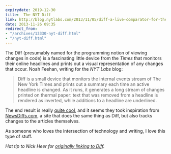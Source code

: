 ```yaml
---
expirydate: 2019-12-30
title:  The NYT Diff
link: http://blog.nytlabs.com/2013/11/05/diff-a-live-comparator-for-the-web/
date: 2013-11-26 09:35
redirect_from:
- "/archives/13330-nyt-diff.html"
- "/nyt-diff.html"
---
```



The Diff (presumably named for the programming notion of viewing changes in code) is a fascinating little device from the _Times_ that monitors their online headlines and prints out a visual representation of any changes that occur. Noah Feehan, writing for the _NYT Labs_ blog:

> Diff is a small device that monitors the internal events stream of The New York Times and prints out a summary each time an active headline is changed. As it runs, it generates a long stream of changes printed on thermal paper: text that was removed from a headline is rendered as inverted, while additions to a headline are underlined.

The end result is really [quite cool](http://blog.nytlabs.com/wp-content/uploads/2013/10/2013-10-30-14.19.56-e1383165196108-300x200.jpg), and it seems they took inspiration from [NewsDiffs.com](http://newsdiffs.org), a site that does the same thing as Diff, but also tracks changes to the articles themselves.

As someone who loves the intersection of technology and writing, I love this type of stuff.

_Hat tip to Nick Heer for [originally linking to Diff](http://pxlnv.com/linklog/diff/)._


